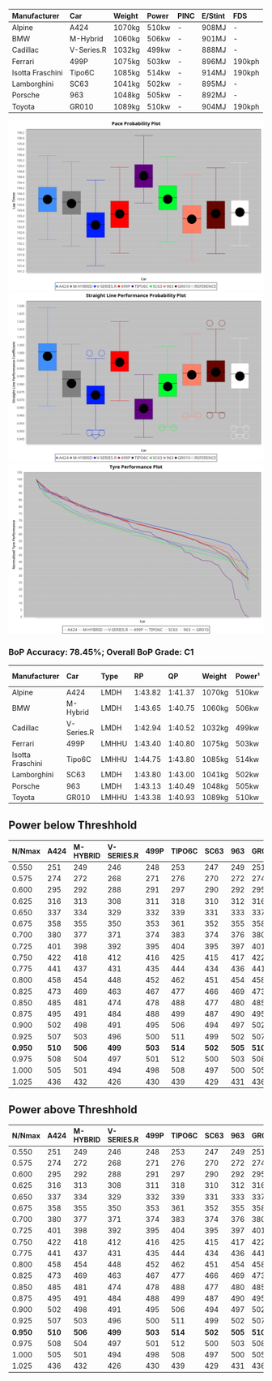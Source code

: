 | Manufacturer     | Car        | Weight | Power | PINC | E/Stint | FDS    |
| :--------------- | :--------- | :----- | :---- | :--- | :------ | :----- |
| Alpine           | A424       | 1070kg | 510kw | -    | 908MJ   | -      |
| BMW              | M-Hybrid   | 1060kg | 506kw | -    | 901MJ   | -      |
| Cadillac         | V-Series.R | 1032kg | 499kw | -    | 888MJ   | -      |
| Ferrari          | 499P       | 1075kg | 503kw | -    | 896MJ   | 190kph |
| Isotta Fraschini | Tipo6C     | 1085kg | 514kw | -    | 914MJ   | 190kph |
| Lamborghini      | SC63       | 1041kg | 502kw | -    | 895MJ   | -      |
| Porsche          | 963        | 1048kg | 505kw | -    | 892MJ   | -      |
| Toyota           | GR010      | 1089kg | 510kw | -    | 904MJ   | 190kph |

![PACECHART](./IMG/OFFICIAL.png)
![STRAIGHTLINEPERFORMANCECHART](./IMG/OFFICIAL_sp.png)
![TYREPERFORMANCECHART](./IMG/OFFICIAL_tw.png)

### BoP Accuracy: 78.45%; Overall BoP Grade: C1
| Manufacturer     | Car        | Type  | RP      | QP      | Weight | Power¹ | Threshhold | PINC    | Power² | E/Stint | AVG Vmax  | FDS     | RDLC | L/Stint | BOP-Grade | Model Accuracy | Model Points | Match%  | SimDiff |
|:-|:-|:-|:-|:-|:-|:-|:-|:-|:-|:-|:-|:-|:-|:-|:-|:-|:-|:-|:-|
| Alpine           | A424       | LMDH  | 1:43.82 | 1:41.37 | 1070kg | 510kw  | 0.0kph     |    -    | 510kw  |  908MJ  | 296.45kph |    -    | 0.98 | 33      | +B1       | 86.43%         | 618          | 85.58%  | ±0.14s  |
| BMW              | M-Hybrid   | LMDH  | 1:43.65 | 1:40.75 | 1060kg | 506kw  | 0.0kph     |    -    | 506kw  |  901MJ  | 293.89kph |    -    | 1.00 | 33      | +A2       | 93.77%         | 1672         | 91.24%  | ±0.08s  |
| Cadillac         | V-Series.R | LMDH  | 1:42.94 | 1:40.52 | 1032kg | 499kw  | 0.0kph     |    -    | 499kw  |  888MJ  | 292.36kph |    -    | 1.03 | 33      | -C2       | 83.12%         | 1921         | 70.75%  | ±0.22s  |
| Ferrari          | 499P       | LMHHU | 1:43.40 | 1:40.80 | 1075kg | 503kw  | 0.0kph     |    -    | 503kw  |  896MJ  | 294.65kph | 190kph  | 1.02 | 33      | ~A1       | 69.49%         | 1950         | 100.00% | ±0.01s  |
| Isotta Fraschini | Tipo6C     | LMHHU | 1:44.75 | 1:43.80 | 1085kg | 514kw  | 0.0kph     |    -    | 514kw  |  914MJ  | 291.12kph | 190kph  | 1.02 | 33      | +Ω1       | 73.56%         | 64           | 9.96%   | ±0.16s  |
| Lamborghini      | SC63       | LMDH  | 1:43.80 | 1:43.00 | 1041kg | 502kw  | 0.0kph     |    -    | 502kw  |  895MJ  | 294.01kph |    -    | 1.05 | 33      | +B1       | 95.82%         | 459          | 86.37%  | ±0.13s  |
| Porsche          | 963        | LMDH  | 1:43.13 | 1:40.49 | 1048kg | 505kw  | 0.0kph     |    -    | 505kw  |  892MJ  | 294.87kph |    -    | 1.01 | 33      | -B2       | 81.02%         | 5243         | 83.68%  | ±0.18s  |
| Toyota           | GR010      | LMHHU | 1:43.38 | 1:40.93 | 1089kg | 510kw  | 0.0kph     |    -    | 510kw  |  904MJ  | 293.52kph | 190kph  | 1.00 | 33      | ~A1       | 73.70%         | 2701         | 100.00% | ±0.23s  |

## Power below Threshhold
| N/Nmax    | A424    | M-HYBRID | V-SERIES.R | 499P    | TIPO6C  | SC63    | 963     | GR010   |
|:-|:-|:-|:-|:-|:-|:-|:-|:-|
|  0.550    |  251    |  249     |  246       |  248    |  253    |  247    |  249    |  251    |
|  0.575    |  274    |  272     |  268       |  271    |  276    |  270    |  272    |  274    |
|  0.600    |  295    |  292     |  288       |  291    |  297    |  290    |  292    |  295    |
|  0.625    |  316    |  313     |  308       |  311    |  318    |  310    |  312    |  316    |
|  0.650    |  337    |  334     |  329       |  332    |  339    |  331    |  333    |  337    |
|  0.675    |  358    |  355     |  350       |  353    |  361    |  352    |  355    |  358    |
|  0.700    |  380    |  377     |  371       |  374    |  383    |  374    |  376    |  380    |
|  0.725    |  401    |  398     |  392       |  395    |  404    |  395    |  397    |  401    |
|  0.750    |  422    |  418     |  412       |  416    |  425    |  415    |  417    |  422    |
|  0.775    |  441    |  437     |  431       |  435    |  444    |  434    |  436    |  441    |
|  0.800    |  458    |  454     |  448       |  452    |  462    |  451    |  454    |  458    |
|  0.825    |  473    |  469     |  463       |  467    |  477    |  466    |  469    |  473    |
|  0.850    |  485    |  481     |  474       |  478    |  488    |  477    |  480    |  485    |
|  0.875    |  495    |  491     |  484       |  488    |  499    |  487    |  490    |  495    |
|  0.900    |  502    |  498     |  491       |  495    |  506    |  494    |  497    |  502    |
|  0.925    |  507    |  503     |  496       |  500    |  511    |  499    |  502    |  507    |
| **0.950** | **510** | **506**  | **499**    | **503** | **514** | **502** | **505** | **510** |
|  0.975    |  508    |  504     |  497       |  501    |  512    |  500    |  503    |  508    |
|  1.000    |  505    |  501     |  494       |  498    |  508    |  497    |  500    |  505    |
|  1.025    |  436    |  432     |  426       |  430    |  439    |  429    |  431    |  436    |

## Power above Threshhold
| N/Nmax    | A424    | M-HYBRID | V-SERIES.R | 499P    | TIPO6C  | SC63    | 963     | GR010   |
|:-|:-|:-|:-|:-|:-|:-|:-|:-|
|  0.550    |  251    |  249     |  246       |  248    |  253    |  247    |  249    |  251    |
|  0.575    |  274    |  272     |  268       |  271    |  276    |  270    |  272    |  274    |
|  0.600    |  295    |  292     |  288       |  291    |  297    |  290    |  292    |  295    |
|  0.625    |  316    |  313     |  308       |  311    |  318    |  310    |  312    |  316    |
|  0.650    |  337    |  334     |  329       |  332    |  339    |  331    |  333    |  337    |
|  0.675    |  358    |  355     |  350       |  353    |  361    |  352    |  355    |  358    |
|  0.700    |  380    |  377     |  371       |  374    |  383    |  374    |  376    |  380    |
|  0.725    |  401    |  398     |  392       |  395    |  404    |  395    |  397    |  401    |
|  0.750    |  422    |  418     |  412       |  416    |  425    |  415    |  417    |  422    |
|  0.775    |  441    |  437     |  431       |  435    |  444    |  434    |  436    |  441    |
|  0.800    |  458    |  454     |  448       |  452    |  462    |  451    |  454    |  458    |
|  0.825    |  473    |  469     |  463       |  467    |  477    |  466    |  469    |  473    |
|  0.850    |  485    |  481     |  474       |  478    |  488    |  477    |  480    |  485    |
|  0.875    |  495    |  491     |  484       |  488    |  499    |  487    |  490    |  495    |
|  0.900    |  502    |  498     |  491       |  495    |  506    |  494    |  497    |  502    |
|  0.925    |  507    |  503     |  496       |  500    |  511    |  499    |  502    |  507    |
| **0.950** | **510** | **506**  | **499**    | **503** | **514** | **502** | **505** | **510** |
|  0.975    |  508    |  504     |  497       |  501    |  512    |  500    |  503    |  508    |
|  1.000    |  505    |  501     |  494       |  498    |  508    |  497    |  500    |  505    |
|  1.025    |  436    |  432     |  426       |  430    |  439    |  429    |  431    |  436    |
